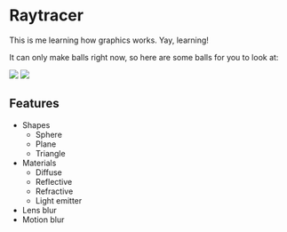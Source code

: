 # Raytracer

This is me learning how graphics works. Yay, learning!

It can only make balls right now, so here are some balls for you to look at:

<img src="https://github.com/davepagurek/raytracer/blob/master/samples/lights_on_plane.png?raw=true" />

<img src="https://github.com/davepagurek/raytracer/blob/master/samples/motionblur.png?raw=true" />

## Features
- Shapes
  - Sphere
  - Plane
  - Triangle
- Materials
  - Diffuse
  - Reflective
  - Refractive
  - Light emitter
- Lens blur
- Motion blur
